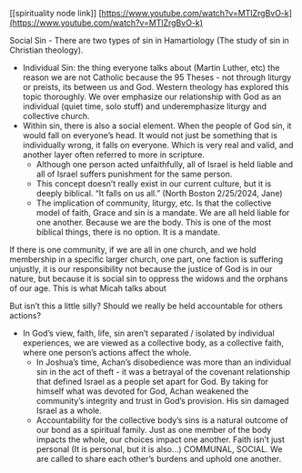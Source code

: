 [[spirituality node link]]
[https://www.youtube.com/watch?v=MTlZrgBvO-k](https://www.youtube.com/watch?v=MTlZrgBvO-k)

Social Sin - There are two types of sin in Hamartiology (The study of sin in Christian theology).

- Individual Sin: the thing everyone talks about (Martin Luther, etc) the reason we are not Catholic because the 95 Theses - not through liturgy or preists, its between us and God. Western theology has explored this topic thoroughly. We over emphasize our relationship with God as an individual (quiet time, solo stuff) and underemphasize liturgy and collective church.
- Within sin, there is also a social element. When the people of God sin, it would fall on everyone’s head. It would not just be something that is individually wrong, it falls on everyone. Which is very real and valid, and another layer often referred to more in scripture.
    - Although one person acted unfaithfully, all of Israel is held liable and all of Israel suffers punishment for the same person.
    - This concept doesn’t really exist in our current culture, but it is deeply biblical. “It falls on us all.” (North Boston 2/25/2024, Jane)
    - The implication of community, liturgy, etc. Is that the collective model of faith, Grace and sin is a mandate. We are all held liable for one another. Because we are the body. This is one of the most biblical things, there is no option. It is a mandate.

If there is one community, if we are all in one church, and we hold membership in a specific larger church, one part, one faction is suffering unjustly, it is our responsibility not because the justice of God is in our nature, but because it is social sin to oppress the widows and the orphans of our age. This is what Micah talks about

But isn’t this a little silly? Should we really be held accountable for others actions?

- In God’s view, faith, life, sin aren’t separated / isolated by individual experiences, we are viewed as a collective body, as a collective faith, where one person’s actions affect the whole.
    - In Joshua’s time, Achan’s disobedience was more than an individual sin in the act of theft - it was a betrayal of the covenant relationship that defined Israel as a people set apart for God. By taking for himself what was devoted for God, Achan weakened the community’s integrity and trust in God’s provision. His sin damaged Israel as a whole.
    - Accountability for the collective body’s sins is a natural outcome of our bond as a spiritual family. Just as one member of the body impacts the whole, our choices impact one another. Faith isn’t just personal (It is personal, but it is also…) COMMUNAL, SOCIAL. We are called to share each other’s burdens and uphold one another.